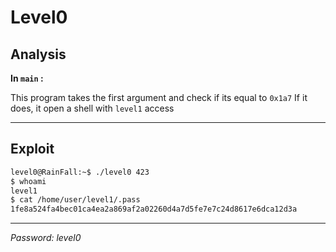 # **Level0**

## **Analysis**

**In `main` :**

This program takes the first argument and check if its equal to `0x1a7`
If it does, it open a shell with `level1` access

___

## **Exploit**

```bash
level0@RainFall:~$ ./level0 423
$ whoami
level1
$ cat /home/user/level1/.pass
1fe8a524fa4bec01ca4ea2a869af2a02260d4a7d5fe7e7c24d8617e6dca12d3a
```

___

*Password: level0*